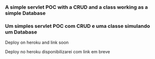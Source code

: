 ### A simple servlet POC with a CRUD and a class working as a simple Database

### Um simples servlet POC com CRUD e uma classe simulando um Database

Deploy on heroku and link soon

Deploy no heroku disponibilizarei com link em breve
